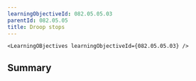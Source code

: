 ```yaml
---
learningObjectiveId: 082.05.05.03
parentId: 082.05.05
title: Droop stops
---
```


```tsx eval
<LearningOBjectives learningObjectiveId={082.05.05.03} />
```

## Summary
